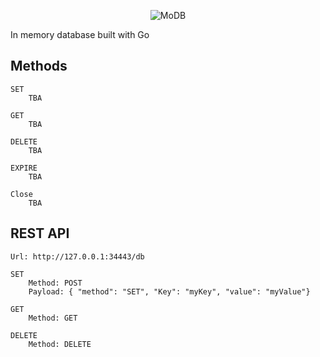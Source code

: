 <p align="center">
  <img alt="MoDB" src="https://user-images.githubusercontent.com/1941100/67701630-31647580-f9a8-11e9-9617-22f0c9053fde.png?style=centerme">
</p>

In memory database built with Go

## Methods
    SET
        TBA
        
    GET
        TBA
        
    DELETE
        TBA
        
    EXPIRE
        TBA
        
    Close
        TBA

## REST API 
    Url: http://127.0.0.1:34443/db
    
    SET
        Method: POST
        Payload: { "method": "SET", "Key": "myKey", "value": "myValue"}
        
    GET
        Method: GET
        
    DELETE
        Method: DELETE        